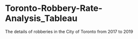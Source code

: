 # Toronto-Robbery-Rate-Analysis_Tableau
The details of robberies in the City of Toronto from 2017 to 2019

